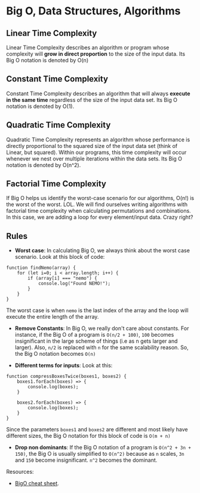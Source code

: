 # Big O, Data Structures, Algorithms

## Linear Time Complexity
Linear Time Complexity describes an algorithm or program whose complexity will **grow in direct proportion** to the size of the input data. Its Big O notation is denoted by O(n)

## Constant Time Complexity
Constant Time Complexity describes an algorithm that will always **execute in the same time** regardless of the size of the input data set. Its Big O notation is denoted by O(1).

## Quadratic Time Complexity
Quadratic Time Complexity represents an algorithm whose performance is directly proportional to the squared size of the input data set (think of Linear, but squared). Within our programs, this time complexity will occur whenever we nest over multiple iterations within the data sets. Its Big O notation is denoted by O(n^2).

## Factorial Time Complexity
If Big O helps us identify the worst-case scenario for our algorithms, O(n!) is the worst of the worst. LOL.
We will find ourselves writing algorithms with factorial time complexity when calculating permutations and combinations. In this case, we are adding a loop for every element/input data. Crazy right?

## Rules
- **Worst case**: In calculating Big O, we always think about the worst case scenario.
Look at this block of code:

```
function findNemo(array) {
    for (let i=0; i < array.length; i++) {
        if (array[i] === "nemo") {
            console.log("Found NEMO!");
        }
    }
}
```

The worst case is when `nemo` is the last index of the array and the loop will execute the entire length of the array.

- **Remove Constants**: In Big O, we really don't care about constants. For instance, if the Big O of a program is
`O(n/2 + 100)`, `100` becomes insignificant in the large scheme of things (i.e as n gets larger and larger). Also, `n/2` is replaced with `n` for the same scalability reason. So, the Big O notation becomes `O(n)`

- **Different terms for inputs**: Look at this:

```
function compressBoxesTwice(boxes1, boxes2) {
    boxes1.forEach(boxes) => {
        console.log(boxes);
    }

    boxes2.forEach(boxes) => {
        console.log(boxes);
    }
}
```
Since the parameters `boxes1` and `boxes2` are different and most likely have different sizes, the Big O notation for this block of code is  `O(m + n)`

- **Drop non dominants**: If the Big O notation of a program is `O(n^2 + 3n + 150)`, the Big O is usually simplified to `O(n^2)` because as `n` scales, `3n` and `150` become insignificant. `n^2` becomes the dominant.

Resources: 
- [BigO cheat sheet](https://www.bigocheatsheet.com/).